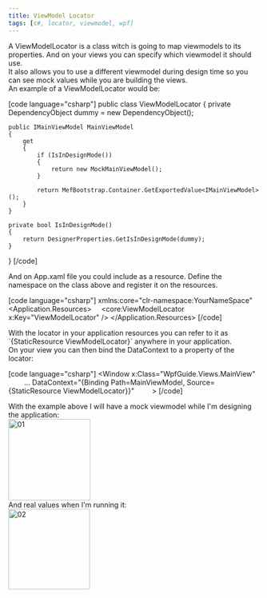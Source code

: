 ```yaml
---
title: ViewModel Locator
tags: [c#, locator, viewmodel, wpf]
---
```


<div>A ViewModelLocator is a class witch is going to map viewmodels to its properties. And on your views you can specify which viewmodel it should use.</div>
<div></div>
<div>It also allows you to use a different viewmodel during design time so you can see mock values while you are building the views.</div>
<div></div>
<!--more-->
<div>An example of a ViewModelLocator would be:</div>
<div>

[code language="csharp"]
public class ViewModelLocator
{
    private DependencyObject dummy = new DependencyObject();

    public IMainViewModel MainViewModel
    {
        get
        {
            if (IsInDesignMode())
            {
                return new MockMainViewModel();
            }

            return MefBootstrap.Container.GetExportedValue<IMainViewModel>();
        }
    }

    private bool IsInDesignMode()
    {
        return DesignerProperties.GetIsInDesignMode(dummy);
    }
}
[/code]

<div></div>
<div>And on App.xaml file you could include as a resource. Define the namespace on the class above and register it on the resources.</div>
<div></div>

[code language="csharp"]
xmlns:core="clr-namespace:YourNameSpace"
 
<Application.Resources>
    <core:ViewModelLocator x:Key="ViewModelLocator" />
</Application.Resources>
[/code]

<div></div>
<div>With the locator in your application resources you can refer to it as `{StaticResource ViewModelLocator}` anywhere in your application.</div>
<div></div>
<div>On your view you can then bind the DataContext to a property of the locator:</div>
<div></div>

[code language="csharp"]
<Window x:Class="WpfGuide.Views.MainView"
        ...
        DataContext="{Binding Path=MainViewModel,
            Source={StaticResource ViewModelLocator}}"
        >
[/code]

<div></div>
<div>With the example above I will have a mock viewmodel while I'm designing the application:</div>
<div><a href="https://brunolm.files.wordpress.com/2015/03/011.jpg"><img class="alignnone size-full wp-image-46" src="https://brunolm.files.wordpress.com/2015/03/011.jpg" alt="01" width="164" height="163" /></a></div>
<div></div>
<div>And real values when I'm running it:</div>
<div><a href="https://brunolm.files.wordpress.com/2015/03/02.jpg"><img class="alignnone size-full wp-image-47" src="https://brunolm.files.wordpress.com/2015/03/02.jpg" alt="02" width="163" height="161" /></a></div>
</div>
